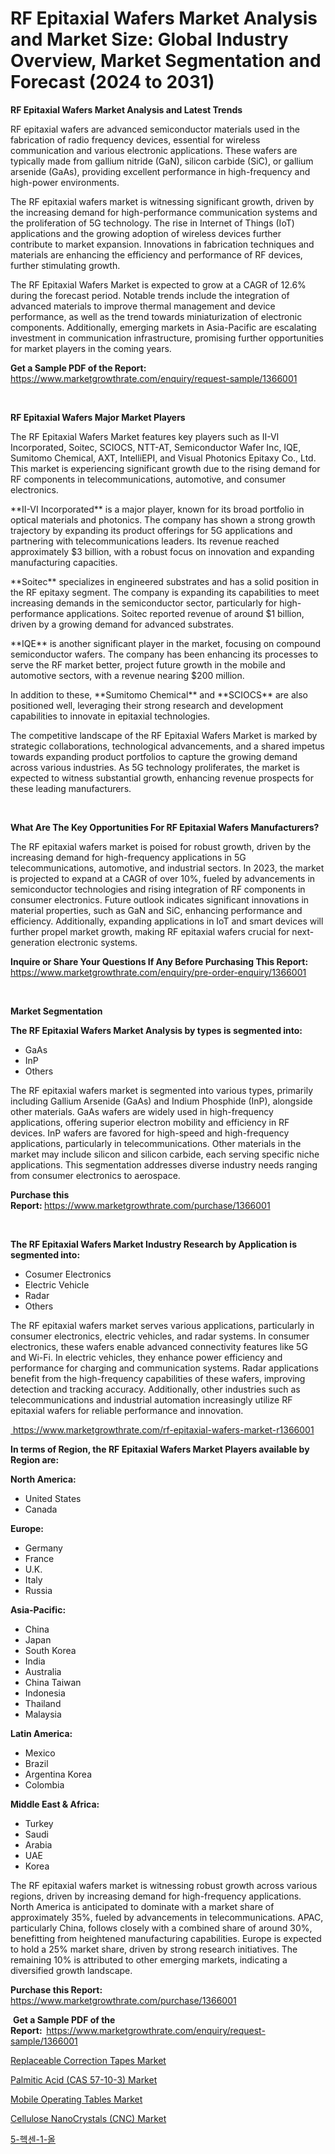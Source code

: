 <p><h1>RF Epitaxial Wafers Market Analysis and Market Size: Global Industry Overview, Market Segmentation and Forecast (2024 to 2031)</h1></p><p><strong>RF Epitaxial Wafers Market Analysis and Latest Trends</strong></p>
<p><p>RF epitaxial wafers are advanced semiconductor materials used in the fabrication of radio frequency devices, essential for wireless communication and various electronic applications. These wafers are typically made from gallium nitride (GaN), silicon carbide (SiC), or gallium arsenide (GaAs), providing excellent performance in high-frequency and high-power environments.</p><p>The RF epitaxial wafers market is witnessing significant growth, driven by the increasing demand for high-performance communication systems and the proliferation of 5G technology. The rise in Internet of Things (IoT) applications and the growing adoption of wireless devices further contribute to market expansion. Innovations in fabrication techniques and materials are enhancing the efficiency and performance of RF devices, further stimulating growth.</p><p>The RF Epitaxial Wafers Market is expected to grow at a CAGR of 12.6% during the forecast period. Notable trends include the integration of advanced materials to improve thermal management and device performance, as well as the trend towards miniaturization of electronic components. Additionally, emerging markets in Asia-Pacific are escalating investment in communication infrastructure, promising further opportunities for market players in the coming years.</p></p>
<p><strong>Get a Sample PDF of the Report:&nbsp;</strong> <a href="https://www.marketgrowthrate.com/enquiry/request-sample/1366001">https://www.marketgrowthrate.com/enquiry/request-sample/1366001</a></p>
<p>&nbsp;</p>
<p><strong>RF Epitaxial Wafers Major Market Players</strong></p>
<p><p>The RF Epitaxial Wafers Market features key players such as II-VI Incorporated, Soitec, SCIOCS, NTT-AT, Semiconductor Wafer Inc, IQE, Sumitomo Chemical, AXT, IntelliEPI, and Visual Photonics Epitaxy Co., Ltd. This market is experiencing significant growth due to the rising demand for RF components in telecommunications, automotive, and consumer electronics.</p><p>**II-VI Incorporated** is a major player, known for its broad portfolio in optical materials and photonics. The company has shown a strong growth trajectory by expanding its product offerings for 5G applications and partnering with telecommunications leaders. Its revenue reached approximately $3 billion, with a robust focus on innovation and expanding manufacturing capacities.</p><p>**Soitec** specializes in engineered substrates and has a solid position in the RF epitaxy segment. The company is expanding its capabilities to meet increasing demands in the semiconductor sector, particularly for high-performance applications. Soitec reported revenue of around $1 billion, driven by a growing demand for advanced substrates.</p><p>**IQE** is another significant player in the market, focusing on compound semiconductor wafers. The company has been enhancing its processes to serve the RF market better, project future growth in the mobile and automotive sectors, with a revenue nearing $200 million.</p><p>In addition to these, **Sumitomo Chemical** and **SCIOCS** are also positioned well, leveraging their strong research and development capabilities to innovate in epitaxial technologies. </p><p>The competitive landscape of the RF Epitaxial Wafers Market is marked by strategic collaborations, technological advancements, and a shared impetus towards expanding product portfolios to capture the growing demand across various industries. As 5G technology proliferates, the market is expected to witness substantial growth, enhancing revenue prospects for these leading manufacturers.</p></p>
<p>&nbsp;</p>
<p><strong>What Are The Key Opportunities For RF Epitaxial Wafers Manufacturers?</strong></p>
<p><p>The RF epitaxial wafers market is poised for robust growth, driven by the increasing demand for high-frequency applications in 5G telecommunications, automotive, and industrial sectors. In 2023, the market is projected to expand at a CAGR of over 10%, fueled by advancements in semiconductor technologies and rising integration of RF components in consumer electronics. Future outlook indicates significant innovations in material properties, such as GaN and SiC, enhancing performance and efficiency. Additionally, expanding applications in IoT and smart devices will further propel market growth, making RF epitaxial wafers crucial for next-generation electronic systems.</p></p>
<p><strong>Inquire or Share Your Questions If Any Before Purchasing This Report:</strong> <a href="https://www.marketgrowthrate.com/enquiry/pre-order-enquiry/1366001">https://www.marketgrowthrate.com/enquiry/pre-order-enquiry/1366001</a></p>
<p>&nbsp;</p>
<p><strong>Market Segmentation</strong></p>
<p><strong>The RF Epitaxial Wafers Market Analysis by types is segmented into:</strong></p>
<p><ul><li>GaAs</li><li>InP</li><li>Others</li></ul></p>
<p><p>The RF epitaxial wafers market is segmented into various types, primarily including Gallium Arsenide (GaAs) and Indium Phosphide (InP), alongside other materials. GaAs wafers are widely used in high-frequency applications, offering superior electron mobility and efficiency in RF devices. InP wafers are favored for high-speed and high-frequency applications, particularly in telecommunications. Other materials in the market may include silicon and silicon carbide, each serving specific niche applications. This segmentation addresses diverse industry needs ranging from consumer electronics to aerospace.</p></p>
<p><strong>Purchase this Report:&nbsp;</strong><a href="https://www.marketgrowthrate.com/purchase/1366001">https://www.marketgrowthrate.com/purchase/1366001</a></p>
<p>&nbsp;</p>
<p><strong>The RF Epitaxial Wafers Market Industry Research by Application is segmented into:</strong></p>
<p><ul><li>Cosumer Electronics</li><li>Electric Vehicle</li><li>Radar</li><li>Others</li></ul></p>
<p><p>The RF epitaxial wafers market serves various applications, particularly in consumer electronics, electric vehicles, and radar systems. In consumer electronics, these wafers enable advanced connectivity features like 5G and Wi-Fi. In electric vehicles, they enhance power efficiency and performance for charging and communication systems. Radar applications benefit from the high-frequency capabilities of these wafers, improving detection and tracking accuracy. Additionally, other industries such as telecommunications and industrial automation increasingly utilize RF epitaxial wafers for reliable performance and innovation.</p></p>
<p><a href="https://www.marketgrowthrate.com/rf-epitaxial-wafers-market-r1366001">&nbsp;https://www.marketgrowthrate.com/rf-epitaxial-wafers-market-r1366001</a></p>
<p><strong>In terms of Region, the RF Epitaxial Wafers Market Players available by Region are:</strong></p>
<p>
    <p> <strong> North America: </strong>
        <ul>
            <li>United States</li>
            <li>Canada</li>
        </ul>
        </p> 
    <p> <strong> Europe: </strong>
        <ul>
            <li>Germany</li>
            <li>France</li>
            <li>U.K.</li>
            <li>Italy</li>
            <li>Russia</li>
        </ul>
        </p> 
    <p> <strong> Asia-Pacific: </strong>
        <ul>
            <li>China</li>
            <li>Japan</li>
            <li>South Korea</li>
            <li>India</li>
            <li>Australia</li>
            <li>China Taiwan</li>
            <li>Indonesia</li>
            <li>Thailand</li>
            <li>Malaysia</li>
        </ul>
        </p> 
    <p> <strong> Latin America: </strong>
        <ul>
            <li>Mexico</li>
            <li>Brazil</li>
            <li>Argentina Korea</li>
            <li>Colombia</li>
        </ul>
        </p> 
    <p> <strong> Middle East & Africa: </strong>
        <ul>
            <li>Turkey</li>
            <li>Saudi</li>
            <li>Arabia</li>
            <li>UAE</li>
            <li>Korea</li>
        </ul>
    </p>
    </p>
<p><p>The RF epitaxial wafers market is witnessing robust growth across various regions, driven by increasing demand for high-frequency applications. North America is anticipated to dominate with a market share of approximately 35%, fueled by advancements in telecommunications. APAC, particularly China, follows closely with a combined share of around 30%, benefitting from heightened manufacturing capabilities. Europe is expected to hold a 25% market share, driven by strong research initiatives. The remaining 10% is attributed to other emerging markets, indicating a diversified growth landscape.</p></p>
<p><strong>Purchase this Report: </strong><a href="https://www.marketgrowthrate.com/purchase/1366001">https://www.marketgrowthrate.com/purchase/1366001</a></p>
<p>&nbsp;<strong>Get a Sample PDF of the Report:&nbsp;&nbsp;</strong><a href="https://www.marketgrowthrate.com/enquiry/request-sample/1366001">https://www.marketgrowthrate.com/enquiry/request-sample/1366001</a></p>
<p><strong></strong></p>
<p><p><a href="https://issuu.com/reportprime-2/docs/replaceable-correction-tapes-market_4f962fdadc0905">Replaceable Correction Tapes Market</a></p><p><a href="https://medium.com/@yazulaeha_16337/what-innovations-are-shaping-the-palmitic-acid-cas-57-10-3-market-22daeeb72342">Palmitic Acid (CAS 57-10-3) Market</a></p><p><a href="https://www.linkedin.com/pulse/mobile-operating-tables-market-global-regional-analysis-focus-wrdcc">Mobile Operating Tables Market</a></p><p><a href="https://medium.com/@yazulaeha_16337/cellulose-nanocrystals-cnc-market-share-size-trends-industry-analysis-report-by-application-1eb8a9c2b8c8">Cellulose NanoCrystals (CNC) Market</a></p><p><a href="https://medium.com/@robertojones8678/%EC%A0%84-%EC%84%B8%EA%B3%84-5-%ED%97%A5%EC%84%BC-1-%EC%98%AC-%EC%8B%9C%EC%9E%A5%EC%9D%98-%EC%8B%AC%EC%B8%B5-%EB%B6%84%EC%84%9D-%EB%B0%8F-2024%EB%85%84%EB%B6%80%ED%84%B0-2031%EB%85%84%EA%B9%8C%EC%A7%80-%EC%98%88%EC%B8%A1%EB%90%9C-4-8-%EC%9D%98-%EB%B9%A0%EB%A5%B8-%EC%84%B1%EC%9E%A5%EB%A5%A0-cagr-195596236314?postPublishedType=repub">5-헥센-1-올</a></p></p>
